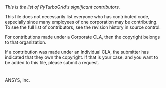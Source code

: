 
*This is the list of PyTurboGrid's significant contributors.*

 This file does not necessarily list everyone who has contributed code,
 especially since many employees of one corporation may be contributing.
 To see the full list of contributors, see the revision history in
 source control.

 For contributions made under a Corporate CLA, then the copyright
 belongs to that organization.

 If a contribution was made under an Individual CLA, the submitter
 has indicated that they own the copyright. If that is your case, and
 you want to be added to this file, please submit a request.

#
ANSYS, Inc.